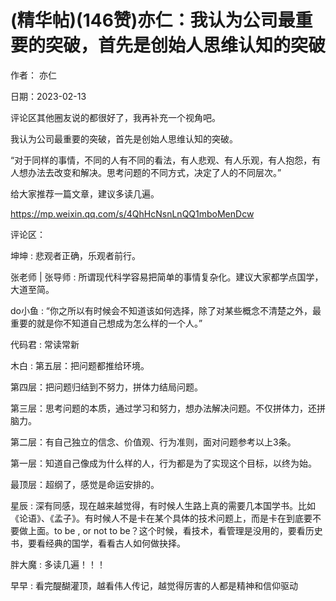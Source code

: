 
# (精华帖)(146赞)亦仁：我认为公司最重要的突破，首先是创始人思维认知的突破

作者：  亦仁

日期：2023-02-13

评论区其他圈友说的都很好了，我再补充一个视角吧。

我认为公司最重要的突破，首先是创始人思维认知的突破。

“对于同样的事情，不同的人有不同的看法，有人悲观、有人乐观，有人抱怨，有人想办法去改变和解决。思考问题的不同方式，决定了人的不同层次。”

给大家推荐一篇文章，建议多读几遍。

https://mp.weixin.qq.com/s/4QhHcNsnLnQQ1mboMenDcw 

 

评论区：

坤坤 : 悲观者正确，乐观者前行。

张老师 | 张导师 : 所谓现代科学容易把简单的事情复杂化。建议大家都学点国学，大道至简。

do小鱼 : “你之所以有时候会不知道该如何选择，除了对某些概念不清楚之外，最重要的就是你不知道自己想成为怎么样的一个人。”

代码君 : 常读常新

木白 : 第五层：把问题都推给环境。

第四层：把问题归结到不努力，拼体力结局问题。

第三层：思考问题的本质，通过学习和努力，想办法解决问题。不仅拼体力，还拼脑力。

第二层：有自己独立的信念、价值观、行为准则，面对问题参考以上3条。

第一层：知道自己像成为什么样的人，行为都是为了实现这个目标，以终为始。

最顶层：超纲了，感觉是命运安排的。

星辰 : 深有同感，现在越来越觉得，有时候人生路上真的需要几本国学书。比如《论语》、《孟子》。有时候人不是卡在某个具体的技术问题上，而是卡在到底要不要做上面。to be , or not to be？这个时候，看技术，看管理是没用的，要看历史书，要看经典的国学，看看古人如何做抉择。

胖大魔 : 多读几遍！！！

早早 : 看完醍醐灌顶，越看伟人传记，越觉得厉害的人都是精神和信仰驱动

